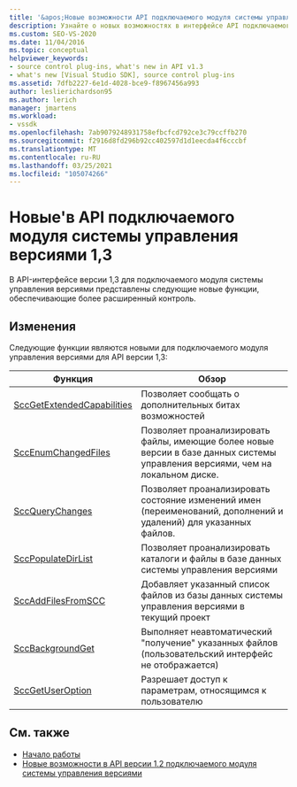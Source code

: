 ```yaml
---
title: '&apos;Новые возможности API подключаемого модуля системы управления версиями 1,3'
description: Узнайте о новых возможностях в интерфейсе API подключаемого модуля системы управления версиями 1,3, в котором представлены новые функции, обеспечивающие более расширенный контроль.
ms.custom: SEO-VS-2020
ms.date: 11/04/2016
ms.topic: conceptual
helpviewer_keywords:
- source control plug-ins, what's new in API v1.3
- what's new [Visual Studio SDK], source control plug-ins
ms.assetid: 7dfb2227-6e1d-4028-bce9-f8967456a993
author: leslierichardson95
ms.author: lerich
manager: jmartens
ms.workload:
- vssdk
ms.openlocfilehash: 7ab9079248931758efbcfcd792ce3c79ccffb270
ms.sourcegitcommit: f2916d8fd296b92cc402597d1d1eecda4f6cccbf
ms.translationtype: MT
ms.contentlocale: ru-RU
ms.lasthandoff: 03/25/2021
ms.locfileid: "105074266"
---
```

# <a name="what39s-new-in-the-source-control-plug-in-api-version-13"></a>Новые&#39;в API подключаемого модуля системы управления версиями 1,3
В API-интерфейсе версии 1,3 для подключаемого модуля системы управления версиями представлены следующие новые функции, обеспечивающие более расширенный контроль.

## <a name="changes"></a>Изменения
 Следующие функции являются новыми для подключаемого модуля управления версиями для API версии 1,3:

|Функция|Обзор|
|--------------|--------------|
|[SccGetExtendedCapabilities](../../extensibility/sccgetextendedcapabilities-function.md)|Позволяет сообщать о дополнительных битах возможностей|
|[SccEnumChangedFiles](../../extensibility/sccenumchangedfiles-function.md)|Позволяет проанализировать файлы, имеющие более новые версии в базе данных системы управления версиями, чем на локальном диске.|
|[SccQueryChanges](../../extensibility/sccquerychanges-function.md)|Позволяет проанализировать состояние изменений имен (переименований, дополнений и удалений) для указанных файлов.|
|[SccPopulateDirList](../../extensibility/sccpopulatedirlist-function.md)|Позволяет проанализировать каталоги и файлы в базе данных системы управления версиями|
|[SccAddFilesFromSCC](../../extensibility/sccaddfilesfromscc-function.md)|Добавляет указанный список файлов из базы данных системы управления версиями в текущий проект|
|[SccBackgroundGet](../../extensibility/sccbackgroundget-function.md)|Выполняет неавтоматический "получение" указанных файлов (пользовательский интерфейс не отображается)|
|[SccGetUserOption](../../extensibility/sccgetuseroption-function.md)|Разрешает доступ к параметрам, относящимся к пользователю|

## <a name="see-also"></a>См. также
- [Начало работы](../../extensibility/internals/getting-started-with-source-control-plug-ins.md)
- [Новые возможности в API версии 1.2 подключаемого модуля системы управления версиями](../../extensibility/internals/what-s-new-in-the-source-control-plug-in-api-version-1-2.md)
